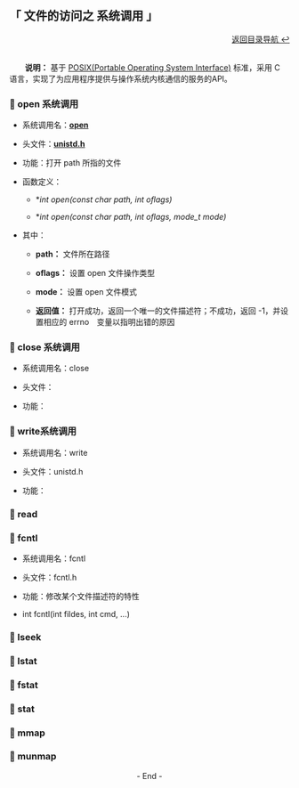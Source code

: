 ## 「 文件的访问之 系统调用 」

<div align="right">
    <a href="https://github.com/fmw666/Linux#-目录导航">返回目录导航 ↩</a>
</div>

<br>

&emsp;&emsp;**说明：** 基于 [POSIX(Portable Operating System Interface)](#welcome) 标准，采用 C 语言，实现了为应用程序提供与操作系统内核通信的服务的API。

### 💬 open 系统调用

+ 系统调用名：**[open](#welcome)**

+ 头文件：**[unistd.h](#welcome)**

+ 功能：打开 path 所指的文件

+ 函数定义：

    + **int open(const char *path, int oflags)**

    + **int open(const char *path, int oflags, mode_t mode)**

+ 其中：

    + **path：** 文件所在路径

    + **oflags：** 设置 open 文件操作类型

    + **mode：** 设置 open 文件模式

    + **返回值：** 打开成功，返回一个唯一的文件描述符；不成功，返回 -1，并设置相应的 errno　变量以指明出错的原因

### 💬 close 系统调用

+ 系统调用名：close

+ 头文件：

+ 功能：

### 💬 write系统调用

+ 系统调用名：write

+ 头文件：unistd.h

+ 功能：

### 💬 read

### 💬 fcntl

+ 系统调用名：fcntl

+ 头文件：fcntl.h

+ 功能：修改某个文件描述符的特性

+ int fcntl(int fildes, int cmd, ...)

### 💬 lseek

### 💬 lstat


### 💬 fstat


### 💬 stat

### 💬 mmap

### 💬 munmap

<div align="center">
    - End -
</div>